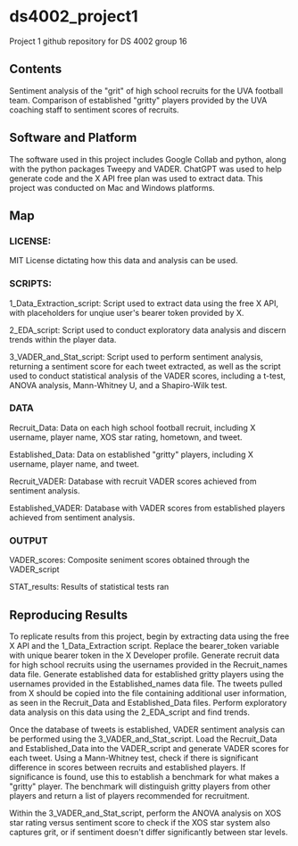 
# ds4002_project1

Project 1 github repository for DS 4002 group 16

## Contents

Sentiment analysis of the "grit" of high school recruits for the UVA football team. Comparison of established "gritty" players provided by the UVA coaching staff to sentiment scores of recruits.

## Software and Platform

The software used in this project includes Google Collab and python, along with the python packages Tweepy and VADER. ChatGPT was used to help generate code and the X API free plan was used to extract data. This project was conducted on Mac and Windows platforms.

## Map

### LICENSE: 

MIT License dictating how this data and analysis can be used.

### SCRIPTS:

1_Data_Extraction_script: Script used to extract data using the free X API, with placeholders for unqiue user's bearer token provided by X.

2_EDA_script: Script used to conduct exploratory data analysis and discern trends within the player data.

3_VADER_and_Stat_script: Script used to perform sentiment analysis, returning a sentiment score for each tweet extracted, as well as the script used to conduct statistical analysis of the VADER scores, including a t-test, ANOVA analysis, Mann-Whitney U, and a Shapiro-Wilk test.

### DATA

Recruit_Data: Data on each high school football recruit, including X username, player name, XOS star rating, hometown, and tweet.

Established_Data: Data on established "gritty" players, including X username, player name, and tweet.

Recruit_VADER: Database with recruit VADER scores achieved from sentiment analysis.

Established_VADER: Database with VADER scores from established players achieved from sentiment analysis.

### OUTPUT

VADER_scores: Composite seniment scores obtained through the VADER_script

STAT_results: Results of statistical tests ran

## Reproducing Results

To replicate results from this project, begin by extracting data using the free X API and the 1_Data_Extraction script. Replace the bearer_token variable with unique bearer token in the X Developer profile. Generate recruit data for high school recruits using the usernames provided in the Recruit_names data file. Generate established data for established gritty players using the usernames provided in the Established_names data file. The tweets pulled from X should be copied into the file containing additional user information, as seen in the Recruit_Data and Established_Data files. Perform exploratory data analysis on this data using the 2_EDA_script and find trends.

Once the database of tweets is established, VADER sentiment analysis can be performed using the 3_VADER_and_Stat_script. Load the Recruit_Data and Established_Data into the VADER_script and generate VADER scores for each tweet. Using a Mann-Whitney test, check if there is significant difference in scores between recruits and established players. If significance is found, use this to establish a benchmark for what makes a "gritty" player. The benchmark will distinguish gritty players from other players and return a list of players recommended for recruitment.

Within the 3_VADER_and_Stat_script, perform the ANOVA analysis on XOS star rating versus sentiment score to check if the XOS star system also captures grit, or if sentiment doesn't differ significantly between star levels. 


